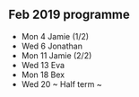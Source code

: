 ## Feb 2019 programme

* Mon 4 Jamie (1/2)
* Wed 6 Jonathan
* Mon 11 Jamie (2/2)
* Wed 13 Eva
* Mon 18 Bex
* Wed 20 ~ Half term ~